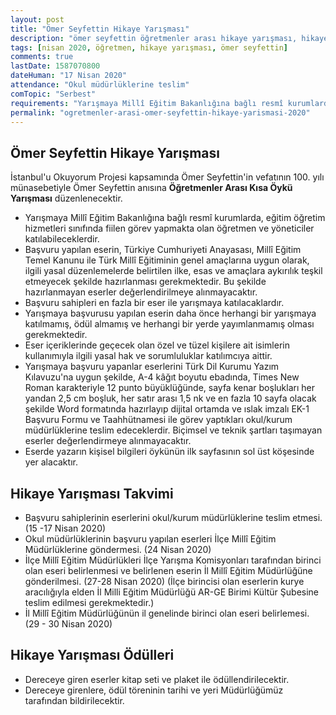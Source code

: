 ```yaml
---
layout: post
title: "Ömer Seyfettin Hikaye Yarışması"
description: "ömer seyfettin öğretmenler arası hikaye yarışması, hikaye yazma 2020"
tags: [nisan 2020, öğretmen, hikaye yarışması, ömer seyfettin]
comments: true
lastDate: 1587070800    
dateHuman: "17 Nisan 2020"
attendance: "Okul müdürlüklerine teslim"
comTopic: "Serbest"
requirements: "Yarışmaya Millî Eğitim Bakanlığına bağlı resmî kurumlarda, eğitim öğretim hizmetleri sınıfında fiilen görev yapmakta olan öğretmen ve yöneticiler katılabileceklerdir"
permalink: "ogretmenler-arasi-omer-seyfettin-hikaye-yarismasi-2020"
---
```


## Ömer Seyfettin Hikaye Yarışması
İstanbul'u Okuyorum Projesi kapsamında Ömer Seyfettin'in vefatının 100. yılı münasebetiyle Ömer Seyfettin anısına **Öğretmenler Arası Kısa Öykü Yarışması** düzenlenecektir.  

- Yarışmaya Millî Eğitim Bakanlığına bağlı resmî kurumlarda, eğitim öğretim hizmetleri sınıfında fiilen görev yapmakta olan öğretmen ve yöneticiler katılabileceklerdir.
- Başvuru yapılan eserin, Türkiye Cumhuriyeti Anayasası, Millî Eğitim Temel Kanunu ile Türk Millî Eğitiminin genel amaçlarına uygun olarak, ilgili yasal düzenlemelerde belirtilen ilke, esas ve amaçlara aykırılık teşkil etmeyecek şekilde hazırlanması gerekmektedir. Bu şekilde hazırlanmayan eserler değerlendirilmeye alınmayacaktır.
- Başvuru sahipleri en fazla bir eser ile yarışmaya katılacaklardır.
- Yarışmaya başvurusu yapılan eserin daha önce herhangi bir yarışmaya katılmamış, ödül almamış ve herhangi bir yerde yayımlanmamış olması gerekmektedir.
- Eser içeriklerinde geçecek olan özel ve tüzel kişilere ait isimlerin kullanımıyla ilgili yasal hak ve sorumluluklar katılımcıya aittir.
- Yarışmaya başvuru yapanlar eserlerini Türk Dil Kurumu Yazım Kılavuzu'na uygun şekilde, A-4 kâğıt boyutu ebadında, Times New Roman karakteriyle 12 punto büyüklüğünde, sayfa kenar boşlukları her yandan 2,5 cm boşluk, her satır arası 1,5 nk ve en fazla 10 sayfa olacak şekilde Word formatında hazırlayıp dijital ortamda ve ıslak imzalı EK-1 Başvuru Formu ve Taahhütnamesi ile görev yaptıkları okul/kurum müdürlüklerine teslim edeceklerdir. Biçimsel ve teknik şartları taşımayan eserler değerlendirmeye alınmayacaktır.
- Eserde yazarın kişisel bilgileri öykünün ilk sayfasının sol üst köşesinde yer alacaktır. 

## Hikaye Yarışması Takvimi
- Başvuru sahiplerinin eserlerini okul/kurum müdürlüklerine teslim etmesi. (15 -17 Nisan 2020)
- Okul müdürlüklerinin başvuru yapılan eserleri İlçe Millî Eğitim Müdürlüklerine göndermesi. (24 Nisan 2020)
- İlçe Millî Eğitim Müdürlükleri İlçe Yarışma Komisyonları tarafından birinci olan eseri belirlenmesi ve belirlenen eserin İl Millî Eğitim Müdürlüğüne gönderilmesi. (27-28 Nisan 2020) (İlçe birincisi olan eserlerin kurye aracılığıyla elden İl Milli Eğitim Müdürlüğü AR-GE Birimi Kültür Şubesine teslim edilmesi gerekmektedir.)
- İl Millî Eğitim Müdürlüğünün il genelinde birinci olan eseri belirlemesi. (29 - 30 Nisan 2020)  

## Hikaye Yarışması Ödülleri
- Dereceye giren eserler kitap seti ve plaket ile ödüllendirilecektir.
- Dereceye girenlere, ödül töreninin tarihi ve yeri Müdürlüğümüz tarafından bildirilecektir.